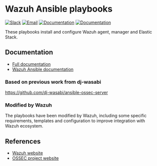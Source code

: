 # Wazuh Ansible playbooks

[![Slack](https://img.shields.io/badge/slack-join-blue.svg)](https://goo.gl/forms/M2AoZC4b2R9A9Zy12)
[![Email](https://img.shields.io/badge/email-join-blue.svg)](https://groups.google.com/forum/#!forum/wazuh)
[![Documentation](https://img.shields.io/badge/docs-view-green.svg)](https://documentation.wazuh.com)
[![Documentation](https://img.shields.io/badge/web-view-green.svg)](https://wazuh.com)

These playbooks install and configure Wazuh agent, manager and Elastic Stack.

## Documentation

* [Full documentation](http://documentation.wazuh.com)
* [Wazuh Ansible documentation](https://documentation.wazuh.com/current/deploying-with-ansible/index.html)

### Based on previous work from dj-wasabi

https://github.com/dj-wasabi/ansible-ossec-server

### Modified by Wazuh

The playbooks have been modified by Wazuh, including some specific requirements, templates and configuration to improve integration with Wazuh ecosystem.


## References

* [Wazuh website](http://wazuh.com)
* [OSSEC project website](http://ossec.github.io)
